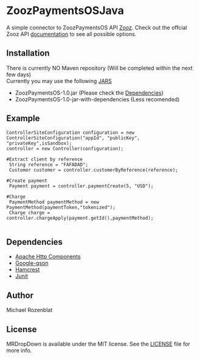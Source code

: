 # ZoozPaymentsOSJava
A simple connector to ZoozPaymentsOS API [Zooz](https://www.zooz.com). Check out the offcial Zooz API [documentation](https://developers.paymentsos.com/docs/api/) to see all possible options.

## Installation
There is currently NO Maven repository (Will be completed within the next few days)<br />
Currently you may use the following [JARS](https://github.com/mikeRozen/zoozPaymentsOSJava/files/2453311/ZoozPaymentsOS.zip) 
- ZoozPaymentsOS-1.0.jar (Please check the [Dependencies](#dependencies))
- ZoozPaymentsOS-1.0-jar-with-dependencies (Less recomended)

## Example

```  
ControllerSiteConfiguration configuration = new ControllerSiteConfiguration("appId", "publicKey", "privateKey",isSandbox);
controller = new Controller(configuration); 

#Extract client by reference
 String reference = "FAFADAD";
 Customer customer = controller.customerByReference(reference);

#Create payment
 Payment payment = controller.paymentCreate(5, "USD");

#Charge 
 PaymentMethod paymentMethod = new PaymentMethod(paymentToken,"tokenized");
 Charge charge = controller.chargeApply(payment.getId(),paymentMethod);
 
``` 
 

## Dependencies 
- [Apache Http Components](http://hc.apache.org/index.html)
- [Google-gson](https://github.com/google/gson)
- [Hamcrest](https://github.com/hamcrest/JavaHamcrest)
- [Junit](https://junit.org/junit4/)

## Author

Michael Rozenblat

## License

MRDropDown is available under the MIT license. See the [LICENSE](https://github.com/mikeRozen/zoozPaymentsOSJava/blob/master/LICENSE) file for more info.
